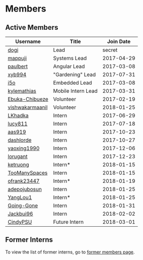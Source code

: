 # Members

## Active Members

|**Username**|**Title**|**Join Date**|
|------------|---------|-------------|
|[dogi](https://www.ole.org/our-team/stefan-unterhauser/)| Lead | secret |
|[mappuji](profiles/mappuji.md)| Systems Lead | 2017-04-29 |
|[paulbert](profiles/paulbert.md) | Angular Lead | 2017-03-08 |
|[xyb994](profiles/xyb994.md)| "Gardening" Lead | 2017-07-31 |
|[i5o](profiles/i5o.md)| Embedded Lead | 2017-03-08 |
|[kylemathias](profiles/kylemathias.md)| Mobile Intern Lead | 2017-03-31 |
|[Ebuka-Chibueze](profiles/Ebuka-Chibueze.md)| Volunteer | 2017-02-19 |
|[vishwakarmaanil](profiles/vishwakarmaanil.md)| Volunteer | 2018-01-25 |
|[LKhadka](profiles/LKhadka.md)| Intern | 2017-06-29 |
|[lucy811](profiles/lucy811.md)| Intern | 2017-07-18 |
|[aas919](profiles/aas919.md)| Intern | 2017-10-23 |
|[dashlorde](profiles/Dashlorde.md)| Intern | 2017-10-27 |
|[yaoxing1990](profiles/yaoxing1990.md)| Intern | 2017-12-06 |
|[lorugant](profiles/lorugant.md)| Intern | 2017-12-23 |
|[ketruong](profiles/ketruong.md)| Intern* | 2018-01-15 |
|[TooManySpaces](profiles/TooManySpaces.md)| Intern | 2018-01-15 |
|[ofrank23447](profiles/ofrank23447.md)| Intern* | 2018-01-19 |
|[adepojubosun](profiles/adepojubosun.md)| Intern | 2018-01-25 |
|[YangLou1](profiles/YangLou1.md)| Intern* | 2018-01-25 |
|[Going-Gone](profiles/Going-Gone.md)| Intern | 2018-01-31 |
|[Jackbui96](profiles/Jackbui96.md)| Intern | 2018-02-02 |
|[CindyPSU](profiles/cindypsu.md)| Future Intern | 2018-03-01 |

## Former Interns

To view the list of former interns, go to [former members page](vi-former-members.md).

